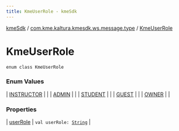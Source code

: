```yaml
---
title: KmeUserRole - kmeSdk
---
```


[kmeSdk](../../index.html) / [com.kme.kaltura.kmesdk.ws.message.type](../index.html) / [KmeUserRole](./index.html)

# KmeUserRole

`enum class KmeUserRole`

### Enum Values

| [INSTRUCTOR](-i-n-s-t-r-u-c-t-o-r.html) |  |
| [ADMIN](-a-d-m-i-n.html) |  |
| [STUDENT](-s-t-u-d-e-n-t.html) |  |
| [GUEST](-g-u-e-s-t.html) |  |
| [OWNER](-o-w-n-e-r.html) |  |

### Properties

| [userRole](user-role.html) | `val userRole: `[`String`](https://kotlinlang.org/api/latest/jvm/stdlib/kotlin/-string/index.html) |

